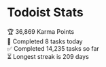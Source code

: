
# Todoist Stats

<!-- TODO-IST:START -->
🏆  36,869 Karma Points           
🌸  Completed 8 tasks today           
✅  Completed 14,235 tasks so far           
⏳  Longest streak is 209 days
<!-- TODO-IST:END -->
